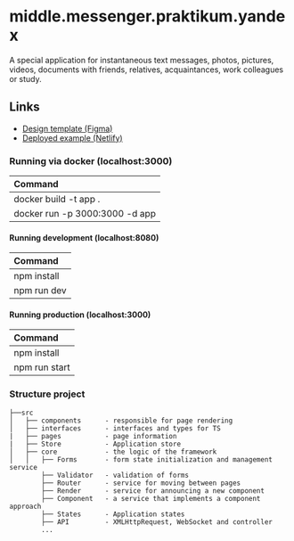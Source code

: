 # middle.messenger.praktikum.yandex

A special application for instantaneous text messages, photos, pictures, videos, documents with friends, relatives, acquaintances, work colleagues or study.

## Links

-   [Design template (Figma)](https://www.figma.com/file/jF5fFFzgGOxQeB4CmKWTiE/Chat_external_link?node-id=0%3A1&t=GHg4NnDYrD2FE8Uv-0)
-   [Deployed example (Netlify)](https://lucky-kangaroo-41628e.netlify.app)

### Running via docker (localhost:3000)

| Command                           |
| :------------                     |
| docker build -t app .             |
| docker run -p 3000:3000 -d app    |

#### Running development (localhost:8080)

| Command        |
| :------------  |
| npm install    |
| npm run dev    |

#### Running production (localhost:3000)

| Command        |
| :------------  |
| npm install    |
| npm run start  |

### Structure project
```
├──src
│   ├── components      - responsible for page rendering
│   ├── interfaces      - interfaces and types for TS
|   ├── pages           - page information
|   ├── Store           - Application store
│   ├── core            - the logic of the framework
│   │   ├── Forms       - form state initialization and management service
        ├── Validator   - validation of forms
        ├── Router      - service for moving between pages
        ├── Render      - service for announcing a new component
        ├── Component   - a service that implements a component approach
        ├── States      - Application states
        ├── API         - XMLHttpRequest, WebSocket and controller
        ...
```
